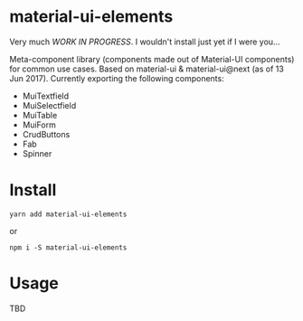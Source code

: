 # material-ui-elements
Very much *WORK IN PROGRESS*. I wouldn't install just yet if I were you...

Meta-component library (components made out of Material-UI components) for common use cases. Based on material-ui & material-ui@next (as of 13 Jun 2017). Currently exporting the following components:

- MuiTextfield
- MuiSelectfield
- MuiTable
- MuiForm
- CrudButtons
- Fab
- Spinner

# Install
```
yarn add material-ui-elements
```
or
```
npm i -S material-ui-elements
```

# Usage
TBD
